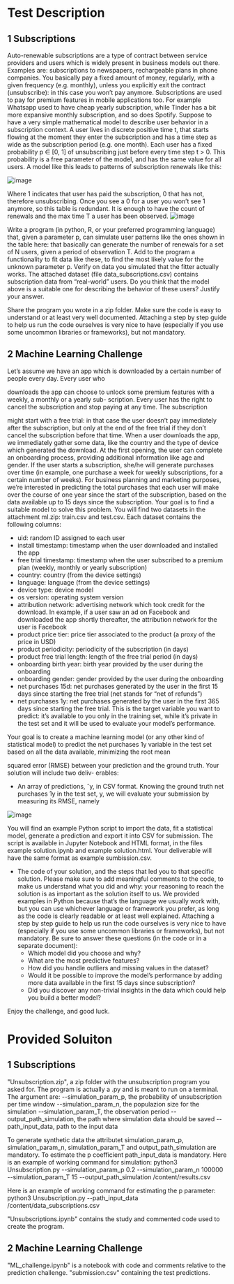 # Test Description

## 1 Subscriptions
Auto-renewable subscriptions are a type of contract between service providers and users which is widely
present in business models out there. Examples are: subscriptions to newspapers, rechargeable plans in
phone companies. You basically pay a fixed amount of money, regularly, with a given frequency (e.g.
monthly), unless you explicitly exit the contract (unsubscribe): in this case you won’t pay anymore.
Subscriptions are used to pay for premium features in mobile applications too. For example Whatsapp used
to have cheap yearly subscription, while Tinder has a bit more expansive monthly subscription, and so does
Spotify.
Suppose to have a very simple mathematical model to describe user behavior in a subscription context. A
user lives in discrete positive time t, that starts flowing at the moment they enter the subscription and has
a time step as wide as the subscription period (e.g. one month). Each user has a fixed probability p ∈ [0, 1]
of unsubscribing just before every time step t > 0. This probability is a free parameter of the model, and
has the same value for all users. A model like this leads to patterns of subscription renewals like this:

![image](https://github.com/GiovanniMisseri/Unsubscription_test/assets/28415293/00c7f18b-60c1-4a03-8349-ea5290b43a58)


Where 1 indicates that user has paid the subscription, 0 that has not, therefore unsubscribing. Once you
see a 0 for a user you won’t see 1 anymore, so this table is redundant. It is enough to have the count of
renewals and the max time T a user has been observed.
![image](https://github.com/GiovanniMisseri/Unsubscription_test/assets/28415293/bb86caef-42a2-4f9b-87b8-566f60abedee)


Write a program (in python, R, or your preferred programming language) that, given a parameter p, can
simulate user patterns like the ones shown in the table here: that basically can generate the number of
renewals for a set of N users, given a period of observation T.
Add to the program a functionality to fit data like these, to find the most likely value for the unknown
parameter p. Verify on data you simulated that the fitter actually works.
The attached dataset (file data_subscriptions.csv) contains subscription data from “real-world” users.
Do you think that the model above is a suitable one for describing the behavior of these users? Justify your
answer.

Share the program you wrote in a zip folder. Make sure the code is easy to understand or at least very well
documented. Attaching a step by step guide to help us run the code ourselves is very nice to have (especially
if you use some uncommon libraries or frameworks), but not mandatory.

## 2 Machine Learning Challenge
Let’s assume we have an app which is downloaded by a certain number of people every day. Every user who

downloads the app can choose to unlock some premium features with a weekly, a monthly or a yearly sub-
scription. Every user has the right to cancel the subscription and stop paying at any time. The subscription

might start with a free trial: in that case the user doesn’t pay immediately after the subscription, but only
at the end of the free trial if they don’t cancel the subscription before that time.
When a user downloads the app, we immediately gather some data, like the country and the type of device
which generated the download. At the first opening, the user can complete an onboarding process, providing
additional information like age and gender. If the user starts a subscription, she/he will generate purchases
over time (in example, one purchase a week for weekly subscriptions, for a certain number of weeks).
For business planning and marketing purposes, we’re interested in predicting the total purchases that each
user will make over the course of one year since the start of the subscription, based on the data available up
to 15 days since the subscription.
Your goal is to find a suitable model to solve this problem. You will find two datasets in the attachment
ml.zip: train.csv and test.csv.
Each dataset contains the following columns:
- uid: random ID assigned to each user
- install timestamp: timestamp when the user downloaded and installed the app
- free trial timestamp: timestamp when the user subscribed to a premium plan (weekly, monthly or
yearly subscription)
- country: country (from the device settings)
- language: language (from the device settings)
- device type: device model
- os version: operating system version
- attribution network: advertising network which took credit for the download. In example, if a user
saw an ad on Facebook and downloaded the app shortly thereafter, the attribution network for the
user is Facebook
- product price tier: price tier associated to the product (a proxy of the price in USD)
- product periodicity: periodicity of the subscription (in days)
- product free trial length: length of the free trial period (in days)
- onboarding birth year: birth year provided by the user during the onboarding
- onboarding gender: gender provided by the user during the onboarding
- net purchases 15d: net purchases generated by the user in the first 15 days since starting the free
trial (net stands for “net of refunds”)
- net purchases 1y: net purchases generated by the user in the first 365 days since starting the free
trial. This is the target variable you want to predict: it’s available to you only in the training set,
while it’s private in the test set and it will be used to evaluate your model’s performance.


Your goal is to create a machine learning model (or any other kind of statistical model) to predict the
net purchases 1y variable in the test set based on all the data available, minimizing the root mean

squared error (RMSE) between your prediction and the ground truth. Your solution will include two deliv-
erables:

- An array of predictions, ˆy, in CSV format. Knowing the ground truth net purchases 1y in the test set,
y, we will evaluate your submission by measuring its RMSE, namely

![image](https://github.com/GiovanniMisseri/Unsubscription_test/assets/28415293/f1001dfc-868c-4327-8213-2937335e164c)


You will find an example Python script to import the data, fit a statistical model, generate a prediction
and export it into CSV for submission. The script is available in Jupyter Notebook and HTML format,
in the files example solution.ipynb and example solution.html. Your deliverable will have the
same format as example sumbission.csv.
- The code of your solution, and the steps that led you to that specific solution. Please make sure to
add meaningful comments to the code, to make us understand what you did and why: your reasoning
to reach the solution is as important as the solution itself to us. We provided examples in Python
because that’s the language we usually work with, but you can use whichever language or framework
you prefer, as long as the code is clearly readable or at least well explained. Attaching a step by step
guide to help us run the code ourselves is very nice to have (especially if you use some uncommon
libraries or frameworks), but not mandatory. Be sure to answer these questions (in the code or in a
separate document):
  - Which model did you choose and why?
  - What are the most predictive features?
  - How did you handle outliers and missing values in the dataset?
  - Would it be possible to improve the model’s performance by adding more data available in the
first 15 days since subscription?
  - Did you discover any non-trivial insights in the data which could help you build a better model?
  
Enjoy the challenge, and good luck.

# Provided Soluiton

## 1 Subscriptions
"Unsubscription.zip", a zip folder with the unsubscription program you asked for.
The program is actually a .py and is meant to run on a terminal.
The argument are:
    --simulation_param_p, the probability of unsubscription per time window
    --simulation_param_n, the populazion size for the simulation
    --simulation_param_T, the observation period
    --output_path_simulation, the path where simulation data should be saved
    --path_input_data, path to the input data

To generate synthetic data the attributet simulation_param_p, simulation_param_n, simulation_param_T and output_path_simulation are mandatory.
To estimate the p coefficient path_input_data is mandatory.
Here is an example of working command for simulation: 
python3 Unsubscription.py --simulation_param_p 0.2 --simulation_param_n 100000 --simulation_param_T 15 --output_path_simulation /content/results.csv


Here is an example of working command for estimating the p parameter: 
python3 Unsubscription.py --path_input_data /content/data_subscriptions.csv

"Unsubscriptions.ipynb" contains the study and commented code used to create the program.

## 2 Machine Learning Challenge
"ML_challenge.ipynb" is a notebook with code and comments relative to the prediction challenge.
"submission.csv" containing the test predictions.
